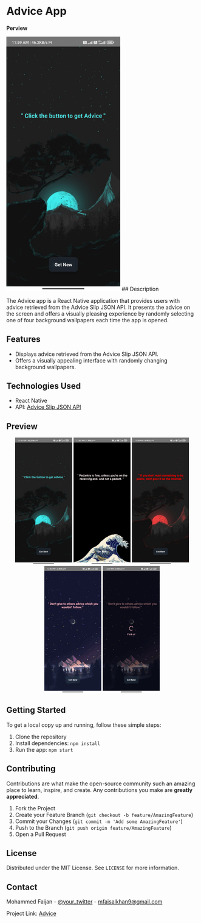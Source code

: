 # Advice App

<b> Perview </b>

<img src="https://github.com/RoughHero76/Advice/blob/main/assets/Screenshot1.jpg" alt="Screenshot 1" width="300" />
## Description

The Advice app is a React Native application that provides users with advice retrieved from the Advice Slip JSON API. It presents the advice on the screen and offers a visually pleasing experience by randomly selecting one of four background wallpapers each time the app is opened.

## Features

- Displays advice retrieved from the Advice Slip JSON API.
- Offers a visually appealing interface with randomly changing background wallpapers.

## Technologies Used

- React Native
- API: [Advice Slip JSON API](https://api.adviceslip.com/)

## Preview

<div align="center">
  <img src="https://github.com/RoughHero76/Advice/blob/main/assets/Screenshot1.jpg" alt="Screenshot 1" width="150" />
  <img src="https://github.com/RoughHero76/Advice/blob/main/assets/Screenshot2.jpg" alt="Screenshot 2" width="150" />
  <img src="https://github.com/RoughHero76/Advice/blob/main/assets/Screenshot3.jpg" alt="Screenshot 3" width="150" />
   <img src="https://github.com/RoughHero76/Advice/blob/main/assets/Screenshot4.jpg" alt="Screenshot 4" width="150" />
   <img src="https://github.com/RoughHero76/Advice/blob/main/assets/Screenshot5.jpg" alt="Screenshot 5" width="150" />

</div>


## Getting Started

To get a local copy up and running, follow these simple steps:

1. Clone the repository
2. Install dependencies: `npm install`
3. Run the app: `npm start`

## Contributing

Contributions are what make the open-source community such an amazing place to learn, inspire, and create. Any contributions you make are **greatly appreciated**.

1. Fork the Project
2. Create your Feature Branch (`git checkout -b feature/AmazingFeature`)
3. Commit your Changes (`git commit -m 'Add some AmazingFeature'`)
4. Push to the Branch (`git push origin feature/AmazingFeature`)
5. Open a Pull Request

## License

Distributed under the MIT License. See `LICENSE` for more information.

## Contact

Mohammed Faijan - [@your_twitter](https://twitter.com/your_twitter) - mfaisalkhan9@gmail.com

Project Link: [Advice](https://github.com/RoughHero76/Advice)
